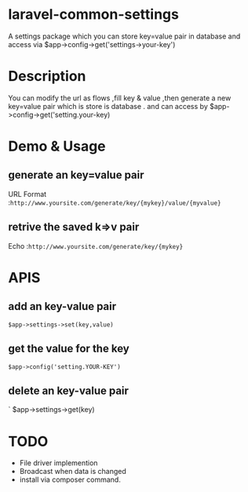 #   laravel-common-settings
A settings package which you can store  key=value pair in database and access via $app->config->get('settings->your-key')



#   Description
You can modify the url as flows ,fill key & value ,then generate a new key=value pair
which is store is database . and can access by $app->config->get('setting.your-key)

#   Demo & Usage
##  generate an key=value pair 
URL Format :`http://www.yoursite.com/generate/key/{mykey}/value/{myvalue}`

## retrive the saved k=>v pair
Echo :`http://www.yoursite.com/generate/key/{mykey}`


# APIS
## add an key-value pair
`$app->settings->set(key,value)`

## get the value for the key 
`$app->config('setting.YOUR-KEY')`

## delete an key-value pair
` $app->settings->get(key)

#  TODO 
* File driver implemention
* Broadcast when data is changed 
* install via composer command.


